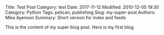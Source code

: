 Title: Test Post
Category: test
Date: 2017-11-12
Modified: 2010-12-05 19:30
Category: Python
Tags: pelican, publishing
Slug: my-super-post
Authors: Mika Ayenson
Summary: Short version for index and feeds

This is the content of my super blog post.
Here is my first blog.
